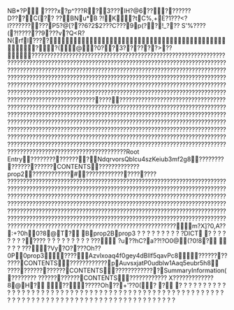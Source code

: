NB* ?   P     
     ????    x?p^???R?3???lH?@6?? ???????D???C(??
??BNu*B ?!K\?tC%,+E?1???<?l??????????P5?@[???6?2$2???C\???9p(??!_???
S'%????(?!?? ????9???v?Q<R?  N{rf      l         ?   ?   ? ?                                                                            ?       ?   (       @    ?   0?    ?  3? ?          ????                >  ??	                               ????        ????????????????????????????????????????????????????????????????????????????????????????????????????????????????????????????????????????????????????????????????????????????????????????????????????????????????????????????????????????????????????????????????????????????????????????????????????????????????????????????????????????????????????????????????????????????????????????????????????????????????????????????????????????????????????   ????      ????????????????????????????????????????????????????????????????????????????????????????????????????????????????????????????????????????????????????????????????????????????????????????????????????????????????????????????????????????????????????????????????????????????????????????????????????????????????????????????????????????????????????????????????????????????????????????????????????????????????????????????????????????????????????????????????????????????????????????????????????????????R o o t   E n t r y                                               ????????                               ????\??   ?       N d q r v o r s Q b l c u 4 s z K e i u b 3 m f 2 g           8 ????????                       ????\??????\??            C O N T E N T S                                                   ????????????                                        ?       p r o p 2                                                         ????????????                                       #             ????????????   ????   ????
   ??????????????????????????????????????????????????????????????????????????????????????????????????????????????????????????????????????????????????????????????????????????????????????????????????????????????????????????????????????????????????????????????????????????????????????????????????????????????????????????????????????????????????????????????????????????????????????????????????????????????????????????????????????????????????????????????????????????????????????????                      m?X]?0,A?? :+?0   h         0      ?8      @      T              ?     	  B      p r o p 2   B      p r o p 3   
?
?
?
?
?
?
?
?
?
? DICT                           ?
?
?
?
?
?
?
?              ????    
?
?
?
?
?
?
?
?
?
???                       ?u??hC?a??!?O0   @         (      ?0   !   8              ?     	         
?
?
?
???                      ?Vy?O??? ?Oh??0   P         0   p r o p 3                                                              ????                                               A z v l x o a q 4 f 0 g e y 4 d B l l f 5 q a v P c           8                              ????\??????\??            C O N T E N T S                                                  ????????????                                       p        A u v s x j a t P 0 u d b l w 1 A a q 5 e u b r 5 h           8 	   ????                       ????\??????\??            C O N T E N T S                                                  ????????????                                       ?        S u m m a r y I n f o r m a t i o n                           (  ????????
                       ????\??????\??            C O N T E N T S                                                  ????????????                                    	   X                                                                           ????????????                                                   ?8      @      H              ?     	               ??                      ?????Oh?? +'??0   (               ?       ?     	  
?
?
?
?
?
?
?
?
?
?
?
?
?
?
?
?
?
?
?
?
?
?
?
?
?
?
?
?
?
?
?
?
?
?
?
?
?
?
?
?
?
?
?
?
?
?
?
?
?
?
?
?
?
?
?
?
?
?
?
?
?
?
?
?
?
?
?
?
?
?
?
?
?
?
?
?
?
?
?
?
?
?
?
?
?
?
?
?
?
?